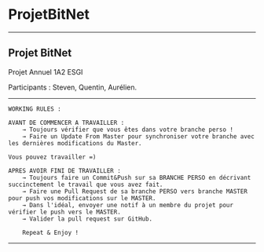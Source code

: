 # ProjetBitNet

-------------
Projet BitNet
-------------


Projet Annuel 1A2 ESGI

Participants : Steven, Quentin, Aurélien.

----------------------
    WORKING RULES :

    AVANT DE COMMENCER A TRAVAILLER :
        → Toujours vérifier que vous êtes dans votre branche perso !
        → Faire un Update From Master pour synchroniser votre branche avec les dernières modifications du Master.

    Vous pouvez travailler =)

    APRES AVOIR FINI DE TRAVAILLER :
        → Toujours faire un Commit&Push sur sa BRANCHE PERSO en décrivant succinctement le travail que vous avez fait.
        → Faire une Pull Request de sa branche PERSO vers branche MASTER pour push vos modifications sur le MASTER.
        → Dans l'idéal, envoyer une notif à un membre du projet pour vérifier le push vers le MASTER.
        → Valider la pull request sur GitHub.

        Repeat & Enjoy !

----------------------
